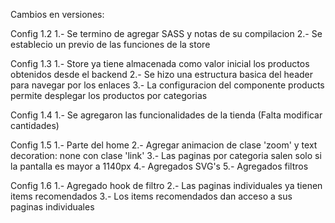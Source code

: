 Cambios en versiones: 

Config 1.2
1.- Se termino de agregar SASS y notas de su compilacion
2.- Se establecio un previo de las funciones de la store

Config 1.3
1.- Store ya tiene almacenada como valor inicial los productos obtenidos desde el backend
2.- Se hizo una estructura basica del header para navegar por los enlaces
3.- La configuracion del componente products permite desplegar los productos por categorias

Config 1.4
1.- Se agregaron las funcionalidades de la tienda (Falta modificar cantidades)

Config 1.5
1.- Parte del home
2.- Agregar animacion de clase 'zoom' y text decoration: none con clase 'link'
3.- Las paginas por categoria salen solo si la pantalla es mayor a 1140px
4.- Agregados SVG's
5.- Agregados filtros

Config 1.6
1.- Agregado hook de filtro
2.- Las paginas individuales ya tienen items recomendados
3.- Los items recomendados dan acceso a sus paginas individuales